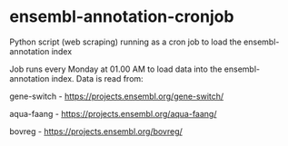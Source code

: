 # ensembl-annotation-cronjob
Python script (web scraping) running as a cron job to load the ensembl-annotation index

Job runs every Monday at 01.00 AM to load data into the ensembl-annotation index. Data is read from:

gene-switch - https://projects.ensembl.org/gene-switch/

aqua-faang - https://projects.ensembl.org/aqua-faang/

bovreg - https://projects.ensembl.org/bovreg/
